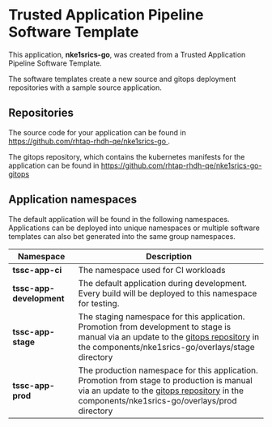 # Trusted Application Pipeline Software Template

This application, **nke1srics-go**, was created from a Trusted Application Pipeline Software Template.

The software templates create a new source and gitops deployment repositories with a sample source application. 

## Repositories

The source code for your application can be found in [https://github.com/rhtap-rhdh-qe/nke1srics-go ](https://github.com/rhtap-rhdh-qe/nke1srics-go ).
 
The gitops repository, which contains the kubernetes manifests for the application can be found in 
[https://github.com/rhtap-rhdh-qe/nke1srics-go-gitops ](https://github.com/rhtap-rhdh-qe/nke1srics-go-gitops ) 

## Application namespaces 

The default application will be found in the following namespaces. Applications can be deployed into unique namespaces or multiple software templates can also bet generated into the same group namespaces.  

|  Namespace   |  Description   |  
| -------- | -------- |
| **tssc-app-ci** | The namespace used for CI workloads |
| **tssc-app-development** | The default application during development. Every build will be deployed to this namespace for testing. |
| **tssc-app-stage** | The staging namespace for this application. Promotion from development to stage is manual via an update to the [gitops repository](https://github.com/rhtap-rhdh-qe/nke1srics-go-gitops ) in the components/nke1srics-go/overlays/stage directory |
| **tssc-app-prod** | The production namespace for this application. Promotion from stage to production is manual via an update to the [gitops repository](https://github.com/rhtap-rhdh-qe/nke1srics-go-gitops ) in the components/nke1srics-go/overlays/prod directory |